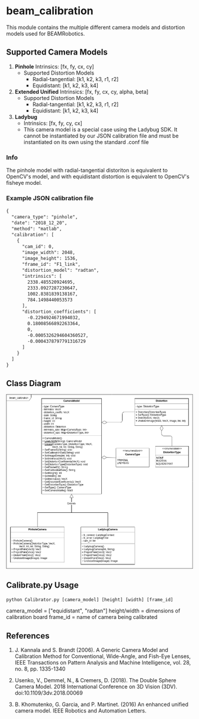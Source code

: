 # beam_calibration

This module contains the multiple different camera models and distortion models used for BEAMRobotics.

## Supported Camera Models

1. **Pinhole** Intrinsics: [fx, fy, cx, cy]
    * Supported Distortion Models
        * Radial-tangential: [k1, k2, k3, r1, r2]
        * Equidistant: [k1, k2, k3, k4]
3. **Extended Unified** Intrinsics: [fx, fy, cx, cy, alpha, beta]
    * Supported Distortion Models
        * Radial-tangential: [k1, k2, k3, r1, r2]
        * Equidistant: [k1, k2, k3, k4]
4. **Ladybug** 
    * Intrinsics: [fx, fy, cy, cx]
    * This camera model is a special case using the Ladybug SDK. It cannot be instantiated by our JSON calibration file and must be instantiated on its own using the standard .conf file

### Info
The pinhole model with radial-tangential distoriton is equivalent to OpenCV's model, and with equidistant distortion is equivalent to OpenCV's fisheye model.

### Example JSON calibration file

```
{
  "camera_type": "pinhole",
  "date": "2018_12_20",
  "method": "matlab",
  "calibration": [
    {
      "cam_id": 0,
      "image_width": 2048,
      "image_height": 1536,
      "frame_id": "F1_link",
      "distortion_model": "radtan",
      "intrinsics": [
        2338.485520924695,
        2333.0927287230647,
        1002.8381839138167,
        784.1498440053573
      ],
      "distortion_coefficients": [
        -0.2294924671994032,
        0.18008566892263364,
        0,
        -0.0005326294604360527,
        -0.0004378797791316729
      ]
    }
  ]
}
```
## Class Diagram
![alt text](https://github.com/BEAMRobotics/libbeam/blob/add_calibrator_script/beam_calibration/ClassDiagram.png)


## Calibrate.py Usage

`python Calibrator.py [camera_model] [height] [width] [frame_id]`

camera_model = ["equidistant", "radtan"]
height/width = dimensions of calibration board
frame_id = name of camera being calibrated

## References

1. J. Kannala and S. Brandt (2006). A Generic Camera Model and Calibration Method for Conventional, Wide-Angle, and Fish-Eye Lenses, IEEE Transactions on Pattern Analysis and Machine Intelligence, vol. 28, no. 8, pp. 1335-1340

2. Usenko, V., Demmel, N., & Cremers, D. (2018). The Double Sphere Camera Model. 2018 International Conference on 3D Vision (3DV). doi:10.1109/3dv.2018.00069

3. B. Khomutenko, G. Garcia, and P. Martinet. (2016) An enhanced unified camera model. IEEE Robotics and Automation Letters.
